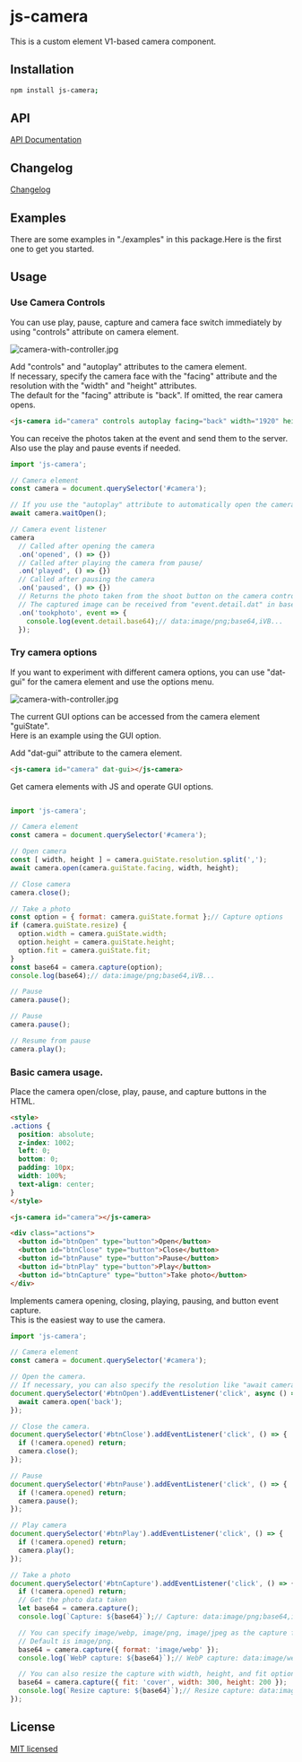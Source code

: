 # js-camera

This is a custom element V1-based camera component.

## Installation

```sh
npm install js-camera;
```

## API

[API Documentation](./API.md)

## Changelog

[Changelog](./CHANGELOG.md)

## Examples

There are some examples in "./examples" in this package.Here is the first one to get you started.

## Usage

### Use Camera Controls

You can use play, pause, capture and camera face switch immediately by using "controls" attribute on camera element.

![camera-with-controller.jpg](https://raw.githubusercontent.com/takuya-motoshima/js-camera/master/screencap/camera-with-controller.jpg)

Add "controls" and "autoplay" attributes to the camera element.  
If necessary, specify the camera face with the "facing" attribute and the resolution with the "width" and "height" attributes.  
The default for the "facing" attribute is "back". If omitted, the rear camera opens.

```html
<js-camera id="camera" controls autoplay facing="back" width="1920" height="1080"></js-camera>
```

You can receive the photos taken at the event and send them to the server.  
Also use the play and pause events if needed.  

```js
import 'js-camera';

// Camera element
const camera = document.querySelector('#camera');

// If you use the "autoplay" attribute to automatically open the camera, you can wait for the camera to fully open if necessary.
await camera.waitOpen();

// Camera event listener
camera
  // Called after opening the camera
  .on('opened', () => {})
  // Called after playing the camera from pause/
  .on('played', () => {})
  // Called after pausing the camera
  .on('paused', () => {})
  // Returns the photo taken from the shoot button on the camera controller
  // The captured image can be received from "event.detail.dat" in base64 format.
  .on('tookphoto', event => {
    console.log(event.detail.base64);// data:image/png;base64,iVB...
  });
```

### Try camera options

If you want to experiment with different camera options, you can use "dat-gui" for the camera element and use the options menu.

![camera-with-controller.jpg](https://raw.githubusercontent.com/takuya-motoshima/js-camera/master/screencap/camera-with-gui.jpg)

The current GUI options can be accessed from the camera element "guiState".  
Here is an example using the GUI option.

Add "dat-gui" attribute to the camera element.

```html
<js-camera id="camera" dat-gui></js-camera>
```

Get camera elements with JS and operate GUI options.

```js

import 'js-camera';

// Camera element
const camera = document.querySelector('#camera');

// Open camera
const [ width, height ] = camera.guiState.resolution.split(',');
await camera.open(camera.guiState.facing, width, height);

// Close camera
camera.close();

// Take a photo
const option = { format: camera.guiState.format };// Capture options
if (camera.guiState.resize) {
  option.width = camera.guiState.width;
  option.height = camera.guiState.height;
  option.fit = camera.guiState.fit;
}
const base64 = camera.capture(option);
console.log(base64);// data:image/png;base64,iVB...

// Pause
camera.pause();

// Pause
camera.pause();

// Resume from pause
camera.play();
```

### Basic camera usage.

Place the camera open/close, play, pause, and capture buttons in the HTML.

```html
<style>
.actions {
  position: absolute;
  z-index: 1002;
  left: 0;
  bottom: 0;
  padding: 10px;
  width: 100%;
  text-align: center;
}
</style>

<js-camera id="camera"></js-camera>

<div class="actions">
  <button id="btnOpen" type="button">Open</button>
  <button id="btnClose" type="button">Close</button>
  <button id="btnPause" type="button">Pause</button>
  <button id="btnPlay" type="button">Play</button>
  <button id="btnCapture" type="button">Take photo</button>
</div>
```

Implements camera opening, closing, playing, pausing, and button event capture.  
This is the easiest way to use the camera.

```js
import 'js-camera';

// Camera element
const camera = document.querySelector('#camera');

// Open the camera.
// If necessary, you can also specify the resolution like "await camera.open('back', 1920, 1080)".
document.querySelector('#btnOpen').addEventListener('click', async () => {
  await camera.open('back');
});

// Close the camera.
document.querySelector('#btnClose').addEventListener('click', () => {
  if (!camera.opened) return;
  camera.close();
});

// Pause
document.querySelector('#btnPause').addEventListener('click', () => {
  if (!camera.opened) return;
  camera.pause();
});

// Play camera
document.querySelector('#btnPlay').addEventListener('click', () => {
  if (!camera.opened) return;
  camera.play();
});

// Take a photo
document.querySelector('#btnCapture').addEventListener('click', () => {
  if (!camera.opened) return;
  // Get the photo data taken
  let base64 = camera.capture();
  console.log(`Capture: ${base64}`);// Capture: data:image/png;base64,iVBORw0K

  // You can specify image/webp, image/png, image/jpeg as the capture format.
  // Default is image/png.
  base64 = camera.capture({ format: 'image/webp' });
  console.log(`WebP capture: ${base64}`);// WebP capture: data:image/webp;base64,UklGRrb

  // You can also resize the capture with width, height, and fit options.
  base64 = camera.capture({ fit: 'cover', width: 300, height: 200 });
  console.log(`Resize capture: ${base64}`);// Resize capture: data:image/png;base64,iVBORw0K
});
```

## License

[MIT licensed](./LICENSE.txt)